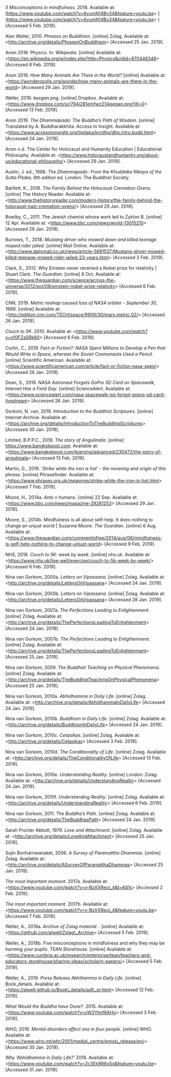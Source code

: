 <div class="csl-bib-body" style="line-height: 1.35; ">

<div class="csl-entry" style="margin-bottom: 1em;">

*5 Misconceptions in mindfulness*. 2018. Available at:
[https://www.youtube.com/watch?v=6yumN14By34&feature=youtu.be&gt;
\](https://www.youtube.com/watch?v=6yumN14By34&feature=youtu.be&gt;
\)[Accessed 5 Feb. 2019\].

</div>

<div class="csl-entry" style="margin-bottom: 1em;">

Alan Weller, 2010. *Phrases on Buddhism*. \[online\] Zolag. Available
at: &lt;http://archive.org/details/PhrasesOnBuddhism&gt; \[Accessed 25
Jan. 2019\].

</div>

<div class="csl-entry" style="margin-bottom: 1em;">

Anon 2018. Physics. In: *Wikipedia*. \[online\] Available at:
&lt;https://en.wikipedia.org/w/index.php?title=Physics&oldid=870446348&gt;
\[Accessed 8 Feb. 2019\].

</div>

<div class="csl-entry" style="margin-bottom: 1em;">

Anon 2019. *How Many Animals Are There in the World?* \[online\]
Available at:
&lt;https://wonderopolis.org/wonder/how-many-animals-are-there-in-the-world&gt;
\[Accessed 29 Jan. 2019\].

</div>

<div class="csl-entry" style="margin-bottom: 1em;">

Weller, 2019. *keegan.png*. \[online\] Dropbox. Available at:
&lt;https://www.dropbox.com/s/r794i281emfwz21/keegan.png?dl=0&gt;
\[Accessed 13 Feb. 2019\].

</div>

<div class="csl-entry" style="margin-bottom: 1em;">

Anon 2019. *The Dhammapada: The Buddha’s Path of Wisdom*. \[online\]
Translated by A. Buddharakkhita. Access to Insight. Available at:
&lt;https://www.accesstoinsight.org/tipitaka/kn/dhp/dhp.intro.budd.html&gt;
\[Accessed 24 Jan. 2019\].

</div>

<div class="csl-entry" style="margin-bottom: 1em;">

Anon n.d. The Center for Holocaust and Humanity Education | Educational
Philosophy. Available at:
&lt;https://www.holocaustandhumanity.org/about-us/educational-philosophy/&gt;
\[Accessed 29 Jan. 2019\].

</div>

<div class="csl-entry" style="margin-bottom: 1em;">

Austin, J. ed., 1988. *The Dhammapada : From the Khuddaka Nikaya of the
Sutta Pitaka.* 6th edition ed. London: The Buddhist Society.

</div>

<div class="csl-entry" style="margin-bottom: 1em;">

Bartlett, K., 2018. *The Family Behind the Holocaust Cremation Ovens*.
\[online\] The History Reader. Available at:
&lt;http://www.thehistoryreader.com/modern-history/the-family-behind-the-holocaust-nazi-cremation-ovens/&gt;
\[Accessed 29 Jan. 2019\].

</div>

<div class="csl-entry" style="margin-bottom: 1em;">

Bowlby, C., 2011. The Jewish chemist whose work led to Zyklon B.
\[online\] 12 Apr. Available at:
&lt;https://www.bbc.com/news/world-13015210&gt; \[Accessed 29 Jan.
2019\].

</div>

<div class="csl-entry" style="margin-bottom: 1em;">

Burrows, T., 2018. *Mustang driver who mowed down and killed teenage
moped rider jailed*. \[online\] Mail Online. Available at:
&lt;http://www.dailymail.co.uk/news/article-5691537/Mustang-driver-mowed-killed-teenage-moped-rider-jailed-23-years.html&gt;
\[Accessed 3 Feb. 2019\].

</div>

<div class="csl-entry" style="margin-bottom: 1em;">

Clark, S., 2012. Why Einstein never received a Nobel prize for
relativity | Stuart Clark. *The Guardian*. \[online\] 8 Oct. Available
at:
&lt;https://www.theguardian.com/science/across-the-universe/2012/oct/08/einstein-nobel-prize-relativity&gt;
\[Accessed 6 Feb. 2019\].

</div>

<div class="csl-entry" style="margin-bottom: 1em;">

CNN, 2019. *Metric mishap caused loss of NASA orbiter - September 30,
1999*. \[online\] Available at:
&lt;http://edition.cnn.com/TECH/space/9909/30/mars.metric.02/&gt;
\[Accessed 26 Jan. 2019\].

</div>

<div class="csl-entry" style="margin-bottom: 1em;">

*Couch to 5K*. 2010. Available at:
&lt;https://www.youtube.com/watch?v=of0FZaSRk60&gt; \[Accessed 6 Feb.
2019\].

</div>

<div class="csl-entry" style="margin-bottom: 1em;">

Curtin, C., 2019. *Fact or Fiction?: NASA Spent Millions to Develop a
Pen that Would Write in Space, whereas the Soviet Cosmonauts Used a
Pencil*. \[online\] Scientific American. Available at:
&lt;https://www.scientificamerican.com/article/fact-or-fiction-nasa-spen/&gt;
\[Accessed 26 Jan. 2019\].

</div>

<div class="csl-entry" style="margin-bottom: 1em;">

Dean, S., 2019. *NASA Astronaut Forgets GoPro SD Card on Spacewalk,
Internet Has a Field Day*. \[online\] ScienceAlert. Available at:
&lt;https://www.sciencealert.com/nasa-spacewalk-iss-forgot-gopro-sd-card-livestream&gt;
\[Accessed 26 Jan. 2019\].

</div>

<div class="csl-entry" style="margin-bottom: 1em;">

Gorkom, N. van, 2019. *Introduction to the Buddhist Scriptures*.
\[online\] Internet Archive. Available at:
&lt;https://archive.org/details/IntroductionToTheBuddhistScriptures&gt;
\[Accessed 30 Jan. 2019\].

</div>

<div class="csl-entry" style="margin-bottom: 1em;">

Limited, B.P.P.C., 2019. *The story of Angulimala*. \[online\]
https://www.bangkokpost.com. Available at:
&lt;https://www.bangkokpost.com/learning/advanced/230472/the-story-of-angulimala&gt;
\[Accessed 13 Feb. 2019\].

</div>

<div class="csl-entry" style="margin-bottom: 1em;">

Martin, G., 2019. *‘Strike while the iron is hot’ - the meaning and
origin of this phrase*. \[online\] Phrasefinder. Available at:
&lt;https://www.phrases.org.uk/meanings/strike-while-the-iron-is-hot.html&gt;
\[Accessed 7 Feb. 2019\].

</div>

<div class="csl-entry" style="margin-bottom: 1em;">

Moore, H., 2014a. Ants v humans. \[online\] 22 Sep. Available at:
&lt;https://www.bbc.com/news/magazine-29281253&gt; \[Accessed 29 Jan.
2019\].

</div>

<div class="csl-entry" style="margin-bottom: 1em;">

Moore, S., 2014b. Mindfulness is all about self-help. It does nothing to
change an unjust world | Suzanne Moore. *The Guardian*. \[online\] 6
Aug. Available at:
&lt;https://www.theguardian.com/commentisfree/2014/aug/06/mindfulness-is-self-help-nothing-to-change-unjust-world&gt;
\[Accessed 9 Feb. 2019\].

</div>

<div class="csl-entry" style="margin-bottom: 1em;">

NHS, 2018. *Couch to 5K: week by week*. \[online\] nhs.uk. Available at:
&lt;https://www.nhs.uk/live-well/exercise/couch-to-5k-week-by-week/&gt;
\[Accessed 6 Feb. 2019\].

</div>

<div class="csl-entry" style="margin-bottom: 1em;">

Nina van Gorkom, 2000a. *Letters on Vipassana*. \[online\] Zolag.
Available at: &lt;http://archive.org/details/LettersOnVipassana&gt;
\[Accessed 24 Jan. 2019\].

</div>

<div class="csl-entry" style="margin-bottom: 1em;">

Nina van Gorkom, 2000b. *Letters on Vipassana*. \[online\] Zolag.
Available at: &lt;http://archive.org/details/LettersOnVipassana&gt;
\[Accessed 28 Jan. 2019\].

</div>

<div class="csl-entry" style="margin-bottom: 1em;">

Nina van Gorkom, 2007a. *The Perfections Leading to Enlightenment*.
\[online\] Zolag. Available at:
&lt;http://archive.org/details/ThePerfectionsLeadingToEnlightenment&gt;
\[Accessed 24 Jan. 2019\].

</div>

<div class="csl-entry" style="margin-bottom: 1em;">

Nina van Gorkom, 2007b. *The Perfections Leading to Enlightenment*.
\[online\] Zolag. Available at:
&lt;http://archive.org/details/ThePerfectionsLeadingToEnlightenment&gt;
\[Accessed 25 Jan. 2019\].

</div>

<div class="csl-entry" style="margin-bottom: 1em;">

Nina van Gorkom, 2009. *The Buddhist Teaching on Physical Phenomena*.
\[online\] Zolag. Available at:
&lt;http://archive.org/details/TheBuddhistTeachingOnPhysicalPhenomena&gt;
\[Accessed 25 Jan. 2019\].

</div>

<div class="csl-entry" style="margin-bottom: 1em;">

Nina van Gorkom, 2010a. *Abhidhamma in Daily Life*. \[online\] Zolag.
Available at: &lt;http://archive.org/details/AbhidhammaInDailyLife&gt;
\[Accessed 24 Jan. 2019\].

</div>

<div class="csl-entry" style="margin-bottom: 1em;">

Nina van Gorkom, 2010b. *Buddhism in Daily Life*. \[online\] Zolag.
Available at: &lt;http://archive.org/details/BuddhismInDailyLife&gt;
\[Accessed 24 Jan. 2019\].

</div>

<div class="csl-entry" style="margin-bottom: 1em;">

Nina van Gorkom, 2010c. *Cetasikas*. \[online\] Zolag. Available at:
&lt;http://archive.org/details/Cetasikas&gt; \[Accessed 3 Feb. 2019\].

</div>

<div class="csl-entry" style="margin-bottom: 1em;">

Nina van Gorkom, 2010d. *The Conditionality of Life*. \[online\] Zolag.
Available at: &lt;http://archive.org/details/TheConditionalityOfLife&gt;
\[Accessed 13 Feb. 2019\].

</div>

<div class="csl-entry" style="margin-bottom: 1em;">

Nina van Gorkom, 2010e. *Understanding Reality*. \[online\] London:
Zolag. Available at:
&lt;http://archive.org/details/UnderstandingReality&gt; \[Accessed 24
Jan. 2019\].

</div>

<div class="csl-entry" style="margin-bottom: 1em;">

Nina van Gorkom, 2010f. *Understanding Reality*. \[online\] Zolag.
Available at: &lt;http://archive.org/details/UnderstandingReality&gt;
\[Accessed 6 Feb. 2019\].

</div>

<div class="csl-entry" style="margin-bottom: 1em;">

Nina van Gorkom, 2011. *The Buddha’s Path*. \[online\] Zolag. Available
at: &lt;http://archive.org/details/TheBuddhasPath&gt; \[Accessed 24 Jan.
2019\].

</div>

<div class="csl-entry" style="margin-bottom: 1em;">

Sarah Procter Abbott, 1979. *Love and Attachment*. \[online\] Zolag.
Available at: &lt;http://archive.org/details/LoveAndAttachment&gt;
\[Accessed 25 Jan. 2019\].

</div>

<div class="csl-entry" style="margin-bottom: 1em;">

Sujin Boriharnwanaket, 2006. *A Survey of Paramattha Dhammas*.
\[online\] Zolag. Available at:
&lt;http://archive.org/details/ASurveyOfParamatthaDhammas&gt; \[Accessed
25 Jan. 2019\].

</div>

<div class="csl-entry" style="margin-bottom: 1em;">

*The most important moment*. 2017a. Available at:
&lt;https://www.youtube.com/watch?v=v-BzXXReu\_4&t=641s&gt; \[Accessed 2
Feb. 2019\].

</div>

<div class="csl-entry" style="margin-bottom: 1em;">

*The most important moment*. 2017b. Available at:
&lt;https://www.youtube.com/watch?v=v-BzXXReu\_4&feature=youtu.be&gt;
\[Accessed 7 Feb. 2019\].

</div>

<div class="csl-entry" style="margin-bottom: 1em;">

Weller, A., 2018a. *Archive of Zolag material.* . \[online\] Available
at: &lt;https://github.com/alwell/Zolag\_Archive&gt; \[Accessed 5 Feb.
2019\].

</div>

<div class="csl-entry" style="margin-bottom: 1em;">

Weller, A., 2018b. Five misconceptions in mindfulness and why they may
be harming your pupils. *TEAN Storehouse*. \[online\] Available at:
&lt;https://www.cumbria.ac.uk/research/enterprise/tean/teachers-and-educators-storehouse/sharing-ideas/scholarly-papers/&gt;
\[Accessed 5 Feb. 2019\].

</div>

<div class="csl-entry" style="margin-bottom: 1em;">

Weller, A., 2019. *Press Release Abhihamma in Daily Life*. \[online\]
Book\_details. Available at:
&lt;https://alwell.github.io/Book\_details/adl\_pr.html&gt; \[Accessed
12 Feb. 2019\].

</div>

<div class="csl-entry" style="margin-bottom: 1em;">

*What Would the Buddha have Done?*. 2015. Available at:
&lt;https://www.youtube.com/watch?v=xW3Ylmf6AHo&gt; \[Accessed 3 Feb.
2019\].

</div>

<div class="csl-entry" style="margin-bottom: 1em;">

WHO, 2019. *Mental disorders affect one in four people*. \[online\] WHO.
Available at:
&lt;https://www.who.int/whr/2001/media\_centre/press\_release/en/&gt;
\[Accessed 30 Jan. 2019\].

</div>

<div class="csl-entry">

*Why ‘Abhidhamma in Daily Life?’* 2018. Available at:
&lt;https://www.youtube.com/watch?v=2c3Ek9R6oSs&feature=youtu.be&gt;
\[Accessed 31 Jan. 2019\].

</div>

</div>
